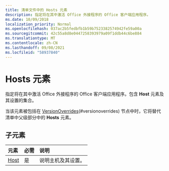 ```yaml
---
title: 清单文件中的 Hosts 元素
description: 指定将在其中激活 Office 外接程序的 Office 客户端应用程序。
ms.date: 10/09/2018
localization_priority: Normal
ms.openlocfilehash: 037ac2b5fedbfb1b59b7523382574942fe59a00a
ms.sourcegitcommit: 42c55a8d8e0447258393979a09f1ddb44c6be884
ms.translationtype: MT
ms.contentlocale: zh-CN
ms.lasthandoff: 09/08/2021
ms.locfileid: "58937840"
---
```

# <a name="hosts-element"></a>Hosts 元素

指定将在其中激活 Office 外接程序的 Office 客户端应用程序。包含 **Host** 元素及其设置的集合。 

当该元素被包括在 [VersionOverrides](versionoverrides.md)(#versionoverrides) 节点中时，它将替代清单中父级部分中的 **Hosts** 元素。 

## <a name="child-elements"></a>子元素

|  元素 |  必需  |  说明  |
|:-----|:-----|:-----|
|  [Host](host.md)    |  是   |  说明主机及其设置。 |
